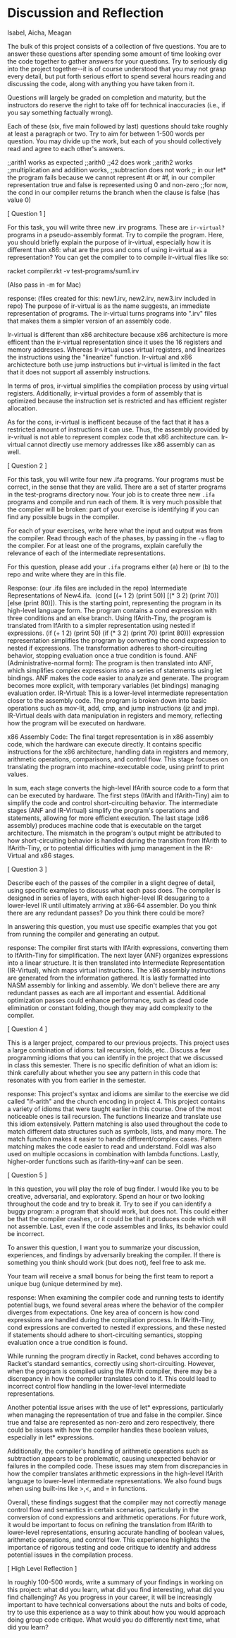 # Discussion and Reflection
Isabel, Aicha, Meagan


The bulk of this project consists of a collection of five
questions. You are to answer these questions after spending some
amount of time looking over the code together to gather answers for
your questions. Try to seriously dig into the project together--it is
of course understood that you may not grasp every detail, but put
forth serious effort to spend several hours reading and discussing the
code, along with anything you have taken from it.

Questions will largely be graded on completion and maturity, but the
instructors do reserve the right to take off for technical
inaccuracies (i.e., if you say something factually wrong).

Each of these (six, five main followed by last) questions should take
roughly at least a paragraph or two. Try to aim for between 1-500
words per question. You may divide up the work, but each of you should
collectively read and agree to each other's answers.


;;arith1 works as expected
;;arith0 
;;42 does work
;;arith2 works
;;multiplication and addition works, 
;;subtraction does not work
;; in our let* the program fails because we cannot represent #t or #f, in our compiler representation true and false is represented using 0 and non-zero
;;for now, the cond in our compiler returns the branch when the clause is false (has value 0)

[ Question 1 ] 

For this task, you will write three new .irv programs. These are
`ir-virtual?` programs in a pseudo-assembly format. Try to compile the
program. Here, you should briefly explain the purpose of ir-virtual,
especially how it is different than x86: what are the pros and cons of
using ir-virtual as a representation? You can get the compiler to to
compile ir-virtual files like so: 

racket compiler.rkt -v test-programs/sum1.irv 

(Also pass in -m for Mac)

response: (files created for this: new1.irv, new2.irv, new3.irv included in repo)
The purpose of ir-virtual is as the name suggests, an immediate representation of programs. The ir-virtual turns programs into ".irv" files that makes them a simpler version of an assembly code. 

Ir-virtual is different than x86 architecture because x86 architecture is more efficent than the ir-virtual representation since it uses the 16 registers and memory addresses. Whereas Ir-virtual uses virtual registers, and linearizes the instructions using the "linearize" function. Ir-virtual and x86 archictecture both use jump instructions but ir-virtual is limited in the fact that it does not support all assembly instructions.

In terms of pros, ir-virtual simplifies the compilation process by using virtual registers. Additionally, ir-virtual provides a form of assembly that is optimized because the instruction set is restricted and has efficient register allocation.

As for the cons, ir-virtual is inefficent because of the fact that it has a restricted amount of instructions it can use. Thus, the assembly provided by ir-vritual is not able to represent complex code that x86 architecture can. Ir-virtual cannot directly use memory addresses like x86 assembly can as well.

[ Question 2 ] 

For this task, you will write four new .ifa programs. Your programs
must be correct, in the sense that they are valid. There are a set of
starter programs in the test-programs directory now. Your job is to
create three new `.ifa` programs and compile and run each of them. It
is very much possible that the compiler will be broken: part of your
exercise is identifying if you can find any possible bugs in the
compiler.

For each of your exercises, write here what the input and output was
from the compiler. Read through each of the phases, by passing in the
`-v` flag to the compiler. For at least one of the programs, explain
carefully the relevance of each of the intermediate representations.

For this question, please add your `.ifa` programs either (a) here or
(b) to the repo and write where they are in this file.


Response:  (our .ifa files are included in the repo)
Intermediate Representations of New4.ifa. 
(cond [(+ 1 2) (print 50)] [(* 3 2) (print 70)] [else (print 80)]). This is the starting point, representing the program in its high-level language form.
The program contains a cond expression with three conditions and an else branch.
Using IfArith-Tiny,  the program is translated from IfArith to a simpler representation using nested if expressions.
(if (+ 1 2) (print 50) (if (* 3 2) (print 70) (print 80))) expression representation simplifies the program by converting the cond expression to nested if expressions. The transformation adheres to short-circuiting behavior, stopping evaluation once a true condition is found.
ANF (Administrative-normal form): The program is then translated into ANF, which simplifies complex expressions into a series of statements using let bindings. ANF makes the code easier to analyze and generate.
The program becomes more explicit, with temporary variables (let bindings) managing evaluation order.
IR-Virtual: This is a lower-level intermediate representation closer to the assembly code. The program is broken down into basic operations such as mov-lit, add, cmp, and jump instructions (jz and jmp).
IR-Virtual deals with data manipulation in registers and memory, reflecting how the program will be executed on hardware.

x86 Assembly Code: The final target representation is in x86 assembly code, which the hardware can execute directly.
It contains specific instructions for the x86 architecture, handling data in registers and memory, arithmetic operations, comparisons, and control flow. This stage focuses on translating the program into machine-executable code, using printf to print values.

In sum, each stage converts the high-level IfArith source code to a form that can be executed by hardware. The first steps (IfArith and IfArith-Tiny) aim to simplify the code and control short-circuiting behavior. The intermediate stages (ANF and IR-Virtual) simplify the program's operations and statements, allowing for more efficient execution. The last stage (x86 assembly) produces machine code that is executable on the target architecture. The mismatch in the program's output might be attributed to how short-circuiting behavior is handled during the transition from IfArith to IfArith-Tiny, or to potential difficulties with jump management in the IR-Virtual and x86 stages.


[ Question 3 ] 

Describe each of the passes of the compiler in a slight degree of
detail, using specific examples to discuss what each pass does. The
compiler is designed in series of layers, with each higher-level IR
desugaring to a lower-level IR until ultimately arriving at x86-64
assembler. Do you think there are any redundant passes? Do you think
there could be more?

In answering this question, you must use specific examples that you
got from running the compiler and generating an output.

response: 
 The compiler first starts with IfArith expressions, converting them to IfArith-Tiny for simplification.
 The next layer (ANF) organizes expressions into a linear structure. It is then translated into
 Intermediate Representation (IR-Virtual), which maps virtual instructions. The x86 assembly
 instructions are generated from the information gathered. It is lastly formatted into NASM
 assembly for linking and assembly. We don't believe there are any redundant passes as each
 are all important and essential. Additional optimization passes could enhance performance,
 such as dead code elimination or constant folding, though they may add complexity to the
 compiler.

[ Question 4 ] 

This is a larger project, compared to our previous projects. This
project uses a large combination of idioms: tail recursion, folds,
etc.. Discuss a few programming idioms that you can identify in the
project that we discussed in class this semester. There is no specific
definition of what an idiom is: think carefully about whether you see
any pattern in this code that resonates with you from earlier in the
semester.

response:
This project's syntax and idioms are similar to the exercise we did called "if-arith" and the church encoding in project 
4. This project contains a variety of idioms that were taught earlier in this course. One of the most noticeable ones is 
tail recursion. The functions linearize and
translate use this idiom extensively. Pattern matching is also used throughout the code to match
 different data structures such as symbols, lists, and many more. The match function makes it
 easier to handle different/complex cases. Pattern matching makes the code easier to read and
 understand. Foldl was also used on multiple occasions in combination with lambda functions.
 Lastly, higher-order functions such as ifarith-tiny->anf can be seen.


[ Question 5 ] 

In this question, you will play the role of bug finder. I would like
you to be creative, adversarial, and exploratory. Spend an hour or two
looking throughout the code and try to break it. Try to see if you can
identify a buggy program: a program that should work, but does
not. This could either be that the compiler crashes, or it could be
that it produces code which will not assemble. Last, even if the code
assembles and links, its behavior could be incorrect.

To answer this question, I want you to summarize your discussion,
experiences, and findings by adversarily breaking the compiler. If
there is something you think should work (but does not), feel free to
ask me.

Your team will receive a small bonus for being the first team to
report a unique bug (unique determined by me).

response:
When examining the compiler code and running tests to identify potential bugs, we found several areas where the behavior of the compiler diverges from expectations. One key area of concern is how cond expressions are handled during the compilation process. In IfArith-Tiny, cond expressions are converted to nested if expressions, and these nested if statements should adhere to short-circuiting semantics, stopping evaluation once a true condition is found.

While running the program directly in Racket, cond behaves according to Racket's standard semantics, correctly using short-circuiting. However, when the program is compiled using the IfArith compiler, there may be a discrepancy in how the compiler translates cond to if. This could lead to incorrect control flow handling in the lower-level intermediate representations.

Another potential issue arises with the use of let* expressions, particularly when managing the representation of true and false in the compiler. Since true and false are represented as non-zero and zero respectively, there could be issues with how the compiler handles these boolean values, especially in let* expressions.

Additionally, the compiler's handling of arithmetic operations such as subtraction appears to be problematic, causing unexpected behavior or failures in the compiled code. These issues may stem from discrepancies in how the compiler translates arithmetic expressions in the high-level IfArith language to lower-level intermediate representations. We also found bugs when using built-ins like >,<, and = in functions.

Overall, these findings suggest that the compiler may not correctly manage control flow and semantics in certain scenarios, particularly in the conversion of cond expressions and arithmetic operations. For future work, it would be important to focus on refining the translation from IfArith to lower-level representations, ensuring accurate handling of boolean values, arithmetic operations, and control flow. This experience highlights the importance of rigorous testing and code critique to identify and address potential issues in the compilation process.

[ High Level Reflection ] 

In roughly 100-500 words, write a summary of your findings in working
on this project: what did you learn, what did you find interesting,
what did you find challenging? As you progress in your career, it will
be increasingly important to have technical conversations about the
nuts and bolts of code, try to use this experience as a way to think
about how you would approach doing group code critique. What would you
do differently next time, what did you learn?

